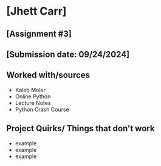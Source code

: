 # [Jhett Carr]
## [Assignment #3]
## [Submission date: 09/24/2024]
## Worked with/sources 
* Kaleb Moler
* Online Python
* Lecture Notes
* Python Crash Course
## Project Quirks/ Things that don't work
* example
* example
* example
